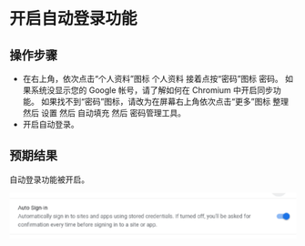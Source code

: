 # 开启自动登录功能

## 操作步骤

- 在右上角，依次点击“个人资料”图标 个人资料 接着点按“密码”图标 密码。
  如果系统没显示您的 Google 帐号，请了解如何在 Chromium 中开启同步功能。
  如果找不到“密码”图标，请改为在屏幕右上角依次点击“更多”图标 整理 然后 设置 然后 自动填充 然后 密码管理工具。
- 开启自动登录。

## 预期结果

自动登录功能被开启。

![开启自动登录功能-1](./img/开启自动登录功能-1.png)
